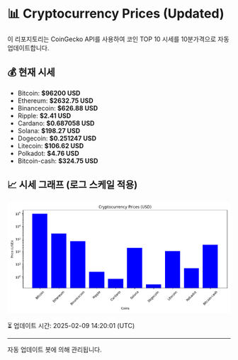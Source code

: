
# 📊 Cryptocurrency Prices (Updated)

이 리포지토리는 CoinGecko API를 사용하여 코인 TOP 10 시세를 10분가격으로 자동 업데이트합니다.

## 💰 현재 시세
- Bitcoin: **$96200 USD**
- Ethereum: **$2632.75 USD**
- Binancecoin: **$626.88 USD**
- Ripple: **$2.41 USD**
- Cardano: **$0.687058 USD**
- Solana: **$198.27 USD**
- Dogecoin: **$0.251247 USD**
- Litecoin: **$106.62 USD**
- Polkadot: **$4.76 USD**
- Bitcoin-cash: **$324.75 USD**

## 📈 시세 그래프 (로그 스케일 적용)
![Crypto Prices](crypto_prices.png)

⏳ 업데이트 시간: 2025-02-09 14:20:01 (UTC)

---
자동 업데이트 봇에 의해 관리됩니다.

